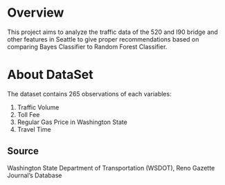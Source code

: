 # Overview 
This project aims to analyze the traffic data of the 520 and I90 bridge and other features in Seattle to give proper recommendations based on comparing Bayes Classifier to Random Forest Classifier.

# About DataSet
The dataset contains 265 observations of each variables:
1. Traffic Volume 
2. Toll Fee 
3. Regular Gas Price in Washington State 
4. Travel Time 

## Source
Washington State Department of Transportation (WSDOT), Reno Gazette Journal’s Database
